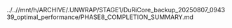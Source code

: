 ../..//mnt/h/ARCHIVE/.UNWRAP/STAGE1/DuRiCore_backup_20250807_094339_optimal_performance/PHASE8_COMPLETION_SUMMARY.md